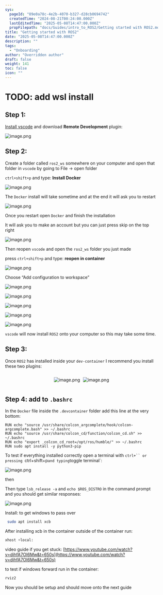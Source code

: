 ```yaml
---
sys:
  pageId: "89e0a78c-4e2b-4070-b327-d28cb0694742"
  createdTime: "2024-08-21T00:24:00.000Z"
  lastEditedTime: "2025-05-08T14:47:00.000Z"
  propFilepath: "docs/Guides/intro_to_ROS2/Getting started with ROS2.md"
title: "Getting started with ROS2"
date: "2025-05-08T14:47:00.000Z"
description: ""
tags:
  - "Onboarding"
author: "Overridden author"
draft: false
weight: 141
toc: false
icon: ""
---
```


# TODO: add wsl install

## Step 1:

[Install vscode](https://code.visualstudio.com/download) and download **Remote Development** plugin:

![image.png](https://prod-files-secure.s3.us-west-2.amazonaws.com/d518164a-d88e-44d1-a4ee-3adb3bd8bce0/efb52993-1881-4a40-b95e-6f020334f022/image.png?X-Amz-Algorithm=AWS4-HMAC-SHA256&X-Amz-Content-Sha256=UNSIGNED-PAYLOAD&X-Amz-Credential=ASIAZI2LB4664TCWFKX6%2F20250510%2Fus-west-2%2Fs3%2Faws4_request&X-Amz-Date=20250510T022118Z&X-Amz-Expires=3600&X-Amz-Security-Token=IQoJb3JpZ2luX2VjEPL%2F%2F%2F%2F%2F%2F%2F%2F%2F%2FwEaCXVzLXdlc3QtMiJHMEUCIQDdH6x%2FV5IiGeHjEn25SvhSTlbzUAqMV3sIAPwqj358zAIgSyyYKl2o4tZ%2F4%2BFoTLSdu9uascZ6j7L9mRAVHHx0UZIqiAQIm%2F%2F%2F%2F%2F%2F%2F%2F%2F%2F%2FARAAGgw2Mzc0MjMxODM4MDUiDGIKVw7YPA%2FAcpbaYircA0jPx8yeaC0lNqBdiwtNEW8NxO7wE%2Fr1AcA5il%2FOjkVL%2FB%2Ffufn0sGkdd2%2FvFStYrHarzt%2B2S96bwqk3DWKHW9ZkeF3bd8n99PnRrhgT6bEfnUGd4Oob2NomWFW6ycj23jHM8Y6a07rNkKncFSqxGRMDiGT410sR3T3gdfFQFEbwt53ZkvU4M0NGpRIRDHJAO5nBRgvRPDLb9IcnbnLYDrQ%2FyI%2FHi61t8SzjgxdjGuhMKW5THmySvcTDVbAayFBt%2BkTRkzD8hwjwVewaEL%2B9XZUDwkjhJGAIiRhqrkiFGR7tWcxf3gx68yhNKvUjryUv0vdvKrz6qlJHXt3niEFwowmXPCXRXDd8cKpRlMe%2FIwvBf2yrVtH0GGfTI2BWWxxrfFyMuF5iBSVWbjtvT9%2Fp87Wdrmbjypatm0bRTnVJnbGPazd3afr%2BiHypryOwzu%2F0fqA1AFhSS6WvGgOsghAkBaJXpe6gQJ0HJc1rlRQxBYwghndsD%2Byj7ir9vBaIsVepHukeftTcD7x5qkJ3u%2FBku8v9f8grnL9BXJrfOKq%2B1rVdLKJ90dcwTQrHyJaQ%2BcRXslpQBFGqA6s976kRvEJELpGN89XHGxbXXUk%2B5JZ1H0UrlGJ4JuhXp5OgbtobMMvr%2BsAGOqUBb3S%2FkUA6ZKwV%2BNzeYMeuHhaeXMfZrYlZiYlpKm8%2FTYJ26tsD9EAJfOrXVqsntiJGA24bGBF4dZmogNSVGfUck8qiNNWqTAX29CIdGJOKsauluBiIR0sZc561nxrJx33xnGcqYnxMF%2FlNaPBdreMOMOsBb2jxZomVoLBwJmUmp63jUB8YKJITvP7KtQWm5l0%2FDNM58%2B2ZbqgP6ZLhZWxzD0y1eyVc&X-Amz-Signature=ea1be9c7bdc48b49e60e46d02023f4c2d0f0fbdf605388855c0a0783b8a84114&X-Amz-SignedHeaders=host&x-id=GetObject)

## Step 2:

Create a folder called `ros2_ws` somewhere on your computer and open that folder in `vscode` by going to File → open folder 

`ctrl+shift+p` and type: **Install Docker**

![image.png](https://prod-files-secure.s3.us-west-2.amazonaws.com/d518164a-d88e-44d1-a4ee-3adb3bd8bce0/2269dc0e-1cd5-47ff-bceb-c04ad9b2eab0/image.png?X-Amz-Algorithm=AWS4-HMAC-SHA256&X-Amz-Content-Sha256=UNSIGNED-PAYLOAD&X-Amz-Credential=ASIAZI2LB4664TCWFKX6%2F20250510%2Fus-west-2%2Fs3%2Faws4_request&X-Amz-Date=20250510T022118Z&X-Amz-Expires=3600&X-Amz-Security-Token=IQoJb3JpZ2luX2VjEPL%2F%2F%2F%2F%2F%2F%2F%2F%2F%2FwEaCXVzLXdlc3QtMiJHMEUCIQDdH6x%2FV5IiGeHjEn25SvhSTlbzUAqMV3sIAPwqj358zAIgSyyYKl2o4tZ%2F4%2BFoTLSdu9uascZ6j7L9mRAVHHx0UZIqiAQIm%2F%2F%2F%2F%2F%2F%2F%2F%2F%2F%2FARAAGgw2Mzc0MjMxODM4MDUiDGIKVw7YPA%2FAcpbaYircA0jPx8yeaC0lNqBdiwtNEW8NxO7wE%2Fr1AcA5il%2FOjkVL%2FB%2Ffufn0sGkdd2%2FvFStYrHarzt%2B2S96bwqk3DWKHW9ZkeF3bd8n99PnRrhgT6bEfnUGd4Oob2NomWFW6ycj23jHM8Y6a07rNkKncFSqxGRMDiGT410sR3T3gdfFQFEbwt53ZkvU4M0NGpRIRDHJAO5nBRgvRPDLb9IcnbnLYDrQ%2FyI%2FHi61t8SzjgxdjGuhMKW5THmySvcTDVbAayFBt%2BkTRkzD8hwjwVewaEL%2B9XZUDwkjhJGAIiRhqrkiFGR7tWcxf3gx68yhNKvUjryUv0vdvKrz6qlJHXt3niEFwowmXPCXRXDd8cKpRlMe%2FIwvBf2yrVtH0GGfTI2BWWxxrfFyMuF5iBSVWbjtvT9%2Fp87Wdrmbjypatm0bRTnVJnbGPazd3afr%2BiHypryOwzu%2F0fqA1AFhSS6WvGgOsghAkBaJXpe6gQJ0HJc1rlRQxBYwghndsD%2Byj7ir9vBaIsVepHukeftTcD7x5qkJ3u%2FBku8v9f8grnL9BXJrfOKq%2B1rVdLKJ90dcwTQrHyJaQ%2BcRXslpQBFGqA6s976kRvEJELpGN89XHGxbXXUk%2B5JZ1H0UrlGJ4JuhXp5OgbtobMMvr%2BsAGOqUBb3S%2FkUA6ZKwV%2BNzeYMeuHhaeXMfZrYlZiYlpKm8%2FTYJ26tsD9EAJfOrXVqsntiJGA24bGBF4dZmogNSVGfUck8qiNNWqTAX29CIdGJOKsauluBiIR0sZc561nxrJx33xnGcqYnxMF%2FlNaPBdreMOMOsBb2jxZomVoLBwJmUmp63jUB8YKJITvP7KtQWm5l0%2FDNM58%2B2ZbqgP6ZLhZWxzD0y1eyVc&X-Amz-Signature=2dd84da6f5324ed9a936de34d5f48423b97f964207fca5dc4d3eb3520982395a&X-Amz-SignedHeaders=host&x-id=GetObject)

The `Docker` install will take sometime and at the end it will ask you to restart

![image.png](https://prod-files-secure.s3.us-west-2.amazonaws.com/d518164a-d88e-44d1-a4ee-3adb3bd8bce0/ed233f78-be33-4b1f-b89c-9c346c0e961e/image.png?X-Amz-Algorithm=AWS4-HMAC-SHA256&X-Amz-Content-Sha256=UNSIGNED-PAYLOAD&X-Amz-Credential=ASIAZI2LB4664TCWFKX6%2F20250510%2Fus-west-2%2Fs3%2Faws4_request&X-Amz-Date=20250510T022118Z&X-Amz-Expires=3600&X-Amz-Security-Token=IQoJb3JpZ2luX2VjEPL%2F%2F%2F%2F%2F%2F%2F%2F%2F%2FwEaCXVzLXdlc3QtMiJHMEUCIQDdH6x%2FV5IiGeHjEn25SvhSTlbzUAqMV3sIAPwqj358zAIgSyyYKl2o4tZ%2F4%2BFoTLSdu9uascZ6j7L9mRAVHHx0UZIqiAQIm%2F%2F%2F%2F%2F%2F%2F%2F%2F%2F%2FARAAGgw2Mzc0MjMxODM4MDUiDGIKVw7YPA%2FAcpbaYircA0jPx8yeaC0lNqBdiwtNEW8NxO7wE%2Fr1AcA5il%2FOjkVL%2FB%2Ffufn0sGkdd2%2FvFStYrHarzt%2B2S96bwqk3DWKHW9ZkeF3bd8n99PnRrhgT6bEfnUGd4Oob2NomWFW6ycj23jHM8Y6a07rNkKncFSqxGRMDiGT410sR3T3gdfFQFEbwt53ZkvU4M0NGpRIRDHJAO5nBRgvRPDLb9IcnbnLYDrQ%2FyI%2FHi61t8SzjgxdjGuhMKW5THmySvcTDVbAayFBt%2BkTRkzD8hwjwVewaEL%2B9XZUDwkjhJGAIiRhqrkiFGR7tWcxf3gx68yhNKvUjryUv0vdvKrz6qlJHXt3niEFwowmXPCXRXDd8cKpRlMe%2FIwvBf2yrVtH0GGfTI2BWWxxrfFyMuF5iBSVWbjtvT9%2Fp87Wdrmbjypatm0bRTnVJnbGPazd3afr%2BiHypryOwzu%2F0fqA1AFhSS6WvGgOsghAkBaJXpe6gQJ0HJc1rlRQxBYwghndsD%2Byj7ir9vBaIsVepHukeftTcD7x5qkJ3u%2FBku8v9f8grnL9BXJrfOKq%2B1rVdLKJ90dcwTQrHyJaQ%2BcRXslpQBFGqA6s976kRvEJELpGN89XHGxbXXUk%2B5JZ1H0UrlGJ4JuhXp5OgbtobMMvr%2BsAGOqUBb3S%2FkUA6ZKwV%2BNzeYMeuHhaeXMfZrYlZiYlpKm8%2FTYJ26tsD9EAJfOrXVqsntiJGA24bGBF4dZmogNSVGfUck8qiNNWqTAX29CIdGJOKsauluBiIR0sZc561nxrJx33xnGcqYnxMF%2FlNaPBdreMOMOsBb2jxZomVoLBwJmUmp63jUB8YKJITvP7KtQWm5l0%2FDNM58%2B2ZbqgP6ZLhZWxzD0y1eyVc&X-Amz-Signature=689962b6d76c2f5a733754d9dcc911d07f7c4970a61e3455e1afe89d240be96d&X-Amz-SignedHeaders=host&x-id=GetObject)

Once you restart open `Docker` and finish the installation

It will ask you to make an account but you can just press skip on the top right

![image.png](https://prod-files-secure.s3.us-west-2.amazonaws.com/d518164a-d88e-44d1-a4ee-3adb3bd8bce0/21010ad9-1659-4fd9-9f59-9932a09b2a3d/image.png?X-Amz-Algorithm=AWS4-HMAC-SHA256&X-Amz-Content-Sha256=UNSIGNED-PAYLOAD&X-Amz-Credential=ASIAZI2LB4664TCWFKX6%2F20250510%2Fus-west-2%2Fs3%2Faws4_request&X-Amz-Date=20250510T022118Z&X-Amz-Expires=3600&X-Amz-Security-Token=IQoJb3JpZ2luX2VjEPL%2F%2F%2F%2F%2F%2F%2F%2F%2F%2FwEaCXVzLXdlc3QtMiJHMEUCIQDdH6x%2FV5IiGeHjEn25SvhSTlbzUAqMV3sIAPwqj358zAIgSyyYKl2o4tZ%2F4%2BFoTLSdu9uascZ6j7L9mRAVHHx0UZIqiAQIm%2F%2F%2F%2F%2F%2F%2F%2F%2F%2F%2FARAAGgw2Mzc0MjMxODM4MDUiDGIKVw7YPA%2FAcpbaYircA0jPx8yeaC0lNqBdiwtNEW8NxO7wE%2Fr1AcA5il%2FOjkVL%2FB%2Ffufn0sGkdd2%2FvFStYrHarzt%2B2S96bwqk3DWKHW9ZkeF3bd8n99PnRrhgT6bEfnUGd4Oob2NomWFW6ycj23jHM8Y6a07rNkKncFSqxGRMDiGT410sR3T3gdfFQFEbwt53ZkvU4M0NGpRIRDHJAO5nBRgvRPDLb9IcnbnLYDrQ%2FyI%2FHi61t8SzjgxdjGuhMKW5THmySvcTDVbAayFBt%2BkTRkzD8hwjwVewaEL%2B9XZUDwkjhJGAIiRhqrkiFGR7tWcxf3gx68yhNKvUjryUv0vdvKrz6qlJHXt3niEFwowmXPCXRXDd8cKpRlMe%2FIwvBf2yrVtH0GGfTI2BWWxxrfFyMuF5iBSVWbjtvT9%2Fp87Wdrmbjypatm0bRTnVJnbGPazd3afr%2BiHypryOwzu%2F0fqA1AFhSS6WvGgOsghAkBaJXpe6gQJ0HJc1rlRQxBYwghndsD%2Byj7ir9vBaIsVepHukeftTcD7x5qkJ3u%2FBku8v9f8grnL9BXJrfOKq%2B1rVdLKJ90dcwTQrHyJaQ%2BcRXslpQBFGqA6s976kRvEJELpGN89XHGxbXXUk%2B5JZ1H0UrlGJ4JuhXp5OgbtobMMvr%2BsAGOqUBb3S%2FkUA6ZKwV%2BNzeYMeuHhaeXMfZrYlZiYlpKm8%2FTYJ26tsD9EAJfOrXVqsntiJGA24bGBF4dZmogNSVGfUck8qiNNWqTAX29CIdGJOKsauluBiIR0sZc561nxrJx33xnGcqYnxMF%2FlNaPBdreMOMOsBb2jxZomVoLBwJmUmp63jUB8YKJITvP7KtQWm5l0%2FDNM58%2B2ZbqgP6ZLhZWxzD0y1eyVc&X-Amz-Signature=1fe5c1e4c79fc466ad7700a30765505191d1cd9884cc03deeb6c76e12017998b&X-Amz-SignedHeaders=host&x-id=GetObject)

Then reopen `vscode` and open the `ros2_ws` folder you just made

press `ctrl+shift+p` and type: **reopen in container**

![image.png](https://prod-files-secure.s3.us-west-2.amazonaws.com/d518164a-d88e-44d1-a4ee-3adb3bd8bce0/4e93b8c2-41ad-488c-8095-c74205196118/image.png?X-Amz-Algorithm=AWS4-HMAC-SHA256&X-Amz-Content-Sha256=UNSIGNED-PAYLOAD&X-Amz-Credential=ASIAZI2LB4664TCWFKX6%2F20250510%2Fus-west-2%2Fs3%2Faws4_request&X-Amz-Date=20250510T022118Z&X-Amz-Expires=3600&X-Amz-Security-Token=IQoJb3JpZ2luX2VjEPL%2F%2F%2F%2F%2F%2F%2F%2F%2F%2FwEaCXVzLXdlc3QtMiJHMEUCIQDdH6x%2FV5IiGeHjEn25SvhSTlbzUAqMV3sIAPwqj358zAIgSyyYKl2o4tZ%2F4%2BFoTLSdu9uascZ6j7L9mRAVHHx0UZIqiAQIm%2F%2F%2F%2F%2F%2F%2F%2F%2F%2F%2FARAAGgw2Mzc0MjMxODM4MDUiDGIKVw7YPA%2FAcpbaYircA0jPx8yeaC0lNqBdiwtNEW8NxO7wE%2Fr1AcA5il%2FOjkVL%2FB%2Ffufn0sGkdd2%2FvFStYrHarzt%2B2S96bwqk3DWKHW9ZkeF3bd8n99PnRrhgT6bEfnUGd4Oob2NomWFW6ycj23jHM8Y6a07rNkKncFSqxGRMDiGT410sR3T3gdfFQFEbwt53ZkvU4M0NGpRIRDHJAO5nBRgvRPDLb9IcnbnLYDrQ%2FyI%2FHi61t8SzjgxdjGuhMKW5THmySvcTDVbAayFBt%2BkTRkzD8hwjwVewaEL%2B9XZUDwkjhJGAIiRhqrkiFGR7tWcxf3gx68yhNKvUjryUv0vdvKrz6qlJHXt3niEFwowmXPCXRXDd8cKpRlMe%2FIwvBf2yrVtH0GGfTI2BWWxxrfFyMuF5iBSVWbjtvT9%2Fp87Wdrmbjypatm0bRTnVJnbGPazd3afr%2BiHypryOwzu%2F0fqA1AFhSS6WvGgOsghAkBaJXpe6gQJ0HJc1rlRQxBYwghndsD%2Byj7ir9vBaIsVepHukeftTcD7x5qkJ3u%2FBku8v9f8grnL9BXJrfOKq%2B1rVdLKJ90dcwTQrHyJaQ%2BcRXslpQBFGqA6s976kRvEJELpGN89XHGxbXXUk%2B5JZ1H0UrlGJ4JuhXp5OgbtobMMvr%2BsAGOqUBb3S%2FkUA6ZKwV%2BNzeYMeuHhaeXMfZrYlZiYlpKm8%2FTYJ26tsD9EAJfOrXVqsntiJGA24bGBF4dZmogNSVGfUck8qiNNWqTAX29CIdGJOKsauluBiIR0sZc561nxrJx33xnGcqYnxMF%2FlNaPBdreMOMOsBb2jxZomVoLBwJmUmp63jUB8YKJITvP7KtQWm5l0%2FDNM58%2B2ZbqgP6ZLhZWxzD0y1eyVc&X-Amz-Signature=64ddf00c3af5b105cd88277d0c65f55cce72b118833ce34e714ddeaa3d33bdb7&X-Amz-SignedHeaders=host&x-id=GetObject)

Choose “Add configuration to workspace”

![image.png](https://prod-files-secure.s3.us-west-2.amazonaws.com/d518164a-d88e-44d1-a4ee-3adb3bd8bce0/9560b282-5060-4989-ba37-97e7b2c22476/image.png?X-Amz-Algorithm=AWS4-HMAC-SHA256&X-Amz-Content-Sha256=UNSIGNED-PAYLOAD&X-Amz-Credential=ASIAZI2LB4664TCWFKX6%2F20250510%2Fus-west-2%2Fs3%2Faws4_request&X-Amz-Date=20250510T022118Z&X-Amz-Expires=3600&X-Amz-Security-Token=IQoJb3JpZ2luX2VjEPL%2F%2F%2F%2F%2F%2F%2F%2F%2F%2FwEaCXVzLXdlc3QtMiJHMEUCIQDdH6x%2FV5IiGeHjEn25SvhSTlbzUAqMV3sIAPwqj358zAIgSyyYKl2o4tZ%2F4%2BFoTLSdu9uascZ6j7L9mRAVHHx0UZIqiAQIm%2F%2F%2F%2F%2F%2F%2F%2F%2F%2F%2FARAAGgw2Mzc0MjMxODM4MDUiDGIKVw7YPA%2FAcpbaYircA0jPx8yeaC0lNqBdiwtNEW8NxO7wE%2Fr1AcA5il%2FOjkVL%2FB%2Ffufn0sGkdd2%2FvFStYrHarzt%2B2S96bwqk3DWKHW9ZkeF3bd8n99PnRrhgT6bEfnUGd4Oob2NomWFW6ycj23jHM8Y6a07rNkKncFSqxGRMDiGT410sR3T3gdfFQFEbwt53ZkvU4M0NGpRIRDHJAO5nBRgvRPDLb9IcnbnLYDrQ%2FyI%2FHi61t8SzjgxdjGuhMKW5THmySvcTDVbAayFBt%2BkTRkzD8hwjwVewaEL%2B9XZUDwkjhJGAIiRhqrkiFGR7tWcxf3gx68yhNKvUjryUv0vdvKrz6qlJHXt3niEFwowmXPCXRXDd8cKpRlMe%2FIwvBf2yrVtH0GGfTI2BWWxxrfFyMuF5iBSVWbjtvT9%2Fp87Wdrmbjypatm0bRTnVJnbGPazd3afr%2BiHypryOwzu%2F0fqA1AFhSS6WvGgOsghAkBaJXpe6gQJ0HJc1rlRQxBYwghndsD%2Byj7ir9vBaIsVepHukeftTcD7x5qkJ3u%2FBku8v9f8grnL9BXJrfOKq%2B1rVdLKJ90dcwTQrHyJaQ%2BcRXslpQBFGqA6s976kRvEJELpGN89XHGxbXXUk%2B5JZ1H0UrlGJ4JuhXp5OgbtobMMvr%2BsAGOqUBb3S%2FkUA6ZKwV%2BNzeYMeuHhaeXMfZrYlZiYlpKm8%2FTYJ26tsD9EAJfOrXVqsntiJGA24bGBF4dZmogNSVGfUck8qiNNWqTAX29CIdGJOKsauluBiIR0sZc561nxrJx33xnGcqYnxMF%2FlNaPBdreMOMOsBb2jxZomVoLBwJmUmp63jUB8YKJITvP7KtQWm5l0%2FDNM58%2B2ZbqgP6ZLhZWxzD0y1eyVc&X-Amz-Signature=26ca1d4615db944b996828edc62707b7f0c7a352cfa32e0c034b9a7e15ecdb05&X-Amz-SignedHeaders=host&x-id=GetObject)

![image.png](https://prod-files-secure.s3.us-west-2.amazonaws.com/d518164a-d88e-44d1-a4ee-3adb3bd8bce0/2ee63f81-886b-48e8-a553-dc6e5eac99e4/image.png?X-Amz-Algorithm=AWS4-HMAC-SHA256&X-Amz-Content-Sha256=UNSIGNED-PAYLOAD&X-Amz-Credential=ASIAZI2LB4664TCWFKX6%2F20250510%2Fus-west-2%2Fs3%2Faws4_request&X-Amz-Date=20250510T022118Z&X-Amz-Expires=3600&X-Amz-Security-Token=IQoJb3JpZ2luX2VjEPL%2F%2F%2F%2F%2F%2F%2F%2F%2F%2FwEaCXVzLXdlc3QtMiJHMEUCIQDdH6x%2FV5IiGeHjEn25SvhSTlbzUAqMV3sIAPwqj358zAIgSyyYKl2o4tZ%2F4%2BFoTLSdu9uascZ6j7L9mRAVHHx0UZIqiAQIm%2F%2F%2F%2F%2F%2F%2F%2F%2F%2F%2FARAAGgw2Mzc0MjMxODM4MDUiDGIKVw7YPA%2FAcpbaYircA0jPx8yeaC0lNqBdiwtNEW8NxO7wE%2Fr1AcA5il%2FOjkVL%2FB%2Ffufn0sGkdd2%2FvFStYrHarzt%2B2S96bwqk3DWKHW9ZkeF3bd8n99PnRrhgT6bEfnUGd4Oob2NomWFW6ycj23jHM8Y6a07rNkKncFSqxGRMDiGT410sR3T3gdfFQFEbwt53ZkvU4M0NGpRIRDHJAO5nBRgvRPDLb9IcnbnLYDrQ%2FyI%2FHi61t8SzjgxdjGuhMKW5THmySvcTDVbAayFBt%2BkTRkzD8hwjwVewaEL%2B9XZUDwkjhJGAIiRhqrkiFGR7tWcxf3gx68yhNKvUjryUv0vdvKrz6qlJHXt3niEFwowmXPCXRXDd8cKpRlMe%2FIwvBf2yrVtH0GGfTI2BWWxxrfFyMuF5iBSVWbjtvT9%2Fp87Wdrmbjypatm0bRTnVJnbGPazd3afr%2BiHypryOwzu%2F0fqA1AFhSS6WvGgOsghAkBaJXpe6gQJ0HJc1rlRQxBYwghndsD%2Byj7ir9vBaIsVepHukeftTcD7x5qkJ3u%2FBku8v9f8grnL9BXJrfOKq%2B1rVdLKJ90dcwTQrHyJaQ%2BcRXslpQBFGqA6s976kRvEJELpGN89XHGxbXXUk%2B5JZ1H0UrlGJ4JuhXp5OgbtobMMvr%2BsAGOqUBb3S%2FkUA6ZKwV%2BNzeYMeuHhaeXMfZrYlZiYlpKm8%2FTYJ26tsD9EAJfOrXVqsntiJGA24bGBF4dZmogNSVGfUck8qiNNWqTAX29CIdGJOKsauluBiIR0sZc561nxrJx33xnGcqYnxMF%2FlNaPBdreMOMOsBb2jxZomVoLBwJmUmp63jUB8YKJITvP7KtQWm5l0%2FDNM58%2B2ZbqgP6ZLhZWxzD0y1eyVc&X-Amz-Signature=d64aef2cfc790a450afdf34429d13be66ffb15afdcfd7c1f6f7b5fc41b361d33&X-Amz-SignedHeaders=host&x-id=GetObject)

![image.png](https://prod-files-secure.s3.us-west-2.amazonaws.com/d518164a-d88e-44d1-a4ee-3adb3bd8bce0/ae1580b2-b048-407e-aed9-b584224a7a04/image.png?X-Amz-Algorithm=AWS4-HMAC-SHA256&X-Amz-Content-Sha256=UNSIGNED-PAYLOAD&X-Amz-Credential=ASIAZI2LB4664TCWFKX6%2F20250510%2Fus-west-2%2Fs3%2Faws4_request&X-Amz-Date=20250510T022118Z&X-Amz-Expires=3600&X-Amz-Security-Token=IQoJb3JpZ2luX2VjEPL%2F%2F%2F%2F%2F%2F%2F%2F%2F%2FwEaCXVzLXdlc3QtMiJHMEUCIQDdH6x%2FV5IiGeHjEn25SvhSTlbzUAqMV3sIAPwqj358zAIgSyyYKl2o4tZ%2F4%2BFoTLSdu9uascZ6j7L9mRAVHHx0UZIqiAQIm%2F%2F%2F%2F%2F%2F%2F%2F%2F%2F%2FARAAGgw2Mzc0MjMxODM4MDUiDGIKVw7YPA%2FAcpbaYircA0jPx8yeaC0lNqBdiwtNEW8NxO7wE%2Fr1AcA5il%2FOjkVL%2FB%2Ffufn0sGkdd2%2FvFStYrHarzt%2B2S96bwqk3DWKHW9ZkeF3bd8n99PnRrhgT6bEfnUGd4Oob2NomWFW6ycj23jHM8Y6a07rNkKncFSqxGRMDiGT410sR3T3gdfFQFEbwt53ZkvU4M0NGpRIRDHJAO5nBRgvRPDLb9IcnbnLYDrQ%2FyI%2FHi61t8SzjgxdjGuhMKW5THmySvcTDVbAayFBt%2BkTRkzD8hwjwVewaEL%2B9XZUDwkjhJGAIiRhqrkiFGR7tWcxf3gx68yhNKvUjryUv0vdvKrz6qlJHXt3niEFwowmXPCXRXDd8cKpRlMe%2FIwvBf2yrVtH0GGfTI2BWWxxrfFyMuF5iBSVWbjtvT9%2Fp87Wdrmbjypatm0bRTnVJnbGPazd3afr%2BiHypryOwzu%2F0fqA1AFhSS6WvGgOsghAkBaJXpe6gQJ0HJc1rlRQxBYwghndsD%2Byj7ir9vBaIsVepHukeftTcD7x5qkJ3u%2FBku8v9f8grnL9BXJrfOKq%2B1rVdLKJ90dcwTQrHyJaQ%2BcRXslpQBFGqA6s976kRvEJELpGN89XHGxbXXUk%2B5JZ1H0UrlGJ4JuhXp5OgbtobMMvr%2BsAGOqUBb3S%2FkUA6ZKwV%2BNzeYMeuHhaeXMfZrYlZiYlpKm8%2FTYJ26tsD9EAJfOrXVqsntiJGA24bGBF4dZmogNSVGfUck8qiNNWqTAX29CIdGJOKsauluBiIR0sZc561nxrJx33xnGcqYnxMF%2FlNaPBdreMOMOsBb2jxZomVoLBwJmUmp63jUB8YKJITvP7KtQWm5l0%2FDNM58%2B2ZbqgP6ZLhZWxzD0y1eyVc&X-Amz-Signature=1ef3dce00053d68c0780251afdb4bea5efc6e11f7fe50d74bbf2815975770b7f&X-Amz-SignedHeaders=host&x-id=GetObject)

![image.png](https://prod-files-secure.s3.us-west-2.amazonaws.com/d518164a-d88e-44d1-a4ee-3adb3bd8bce0/53255b28-f75e-430f-b9e3-c0ac8577e42b/image.png?X-Amz-Algorithm=AWS4-HMAC-SHA256&X-Amz-Content-Sha256=UNSIGNED-PAYLOAD&X-Amz-Credential=ASIAZI2LB4664TCWFKX6%2F20250510%2Fus-west-2%2Fs3%2Faws4_request&X-Amz-Date=20250510T022118Z&X-Amz-Expires=3600&X-Amz-Security-Token=IQoJb3JpZ2luX2VjEPL%2F%2F%2F%2F%2F%2F%2F%2F%2F%2FwEaCXVzLXdlc3QtMiJHMEUCIQDdH6x%2FV5IiGeHjEn25SvhSTlbzUAqMV3sIAPwqj358zAIgSyyYKl2o4tZ%2F4%2BFoTLSdu9uascZ6j7L9mRAVHHx0UZIqiAQIm%2F%2F%2F%2F%2F%2F%2F%2F%2F%2F%2FARAAGgw2Mzc0MjMxODM4MDUiDGIKVw7YPA%2FAcpbaYircA0jPx8yeaC0lNqBdiwtNEW8NxO7wE%2Fr1AcA5il%2FOjkVL%2FB%2Ffufn0sGkdd2%2FvFStYrHarzt%2B2S96bwqk3DWKHW9ZkeF3bd8n99PnRrhgT6bEfnUGd4Oob2NomWFW6ycj23jHM8Y6a07rNkKncFSqxGRMDiGT410sR3T3gdfFQFEbwt53ZkvU4M0NGpRIRDHJAO5nBRgvRPDLb9IcnbnLYDrQ%2FyI%2FHi61t8SzjgxdjGuhMKW5THmySvcTDVbAayFBt%2BkTRkzD8hwjwVewaEL%2B9XZUDwkjhJGAIiRhqrkiFGR7tWcxf3gx68yhNKvUjryUv0vdvKrz6qlJHXt3niEFwowmXPCXRXDd8cKpRlMe%2FIwvBf2yrVtH0GGfTI2BWWxxrfFyMuF5iBSVWbjtvT9%2Fp87Wdrmbjypatm0bRTnVJnbGPazd3afr%2BiHypryOwzu%2F0fqA1AFhSS6WvGgOsghAkBaJXpe6gQJ0HJc1rlRQxBYwghndsD%2Byj7ir9vBaIsVepHukeftTcD7x5qkJ3u%2FBku8v9f8grnL9BXJrfOKq%2B1rVdLKJ90dcwTQrHyJaQ%2BcRXslpQBFGqA6s976kRvEJELpGN89XHGxbXXUk%2B5JZ1H0UrlGJ4JuhXp5OgbtobMMvr%2BsAGOqUBb3S%2FkUA6ZKwV%2BNzeYMeuHhaeXMfZrYlZiYlpKm8%2FTYJ26tsD9EAJfOrXVqsntiJGA24bGBF4dZmogNSVGfUck8qiNNWqTAX29CIdGJOKsauluBiIR0sZc561nxrJx33xnGcqYnxMF%2FlNaPBdreMOMOsBb2jxZomVoLBwJmUmp63jUB8YKJITvP7KtQWm5l0%2FDNM58%2B2ZbqgP6ZLhZWxzD0y1eyVc&X-Amz-Signature=da0292c7220bb77f40d7d6129eb3e9f82c7176ce2f8f09ddc53038fc68621a00&X-Amz-SignedHeaders=host&x-id=GetObject)

![image.png](https://prod-files-secure.s3.us-west-2.amazonaws.com/d518164a-d88e-44d1-a4ee-3adb3bd8bce0/7c562767-5af9-4ffb-97d1-327bcdf4ee00/image.png?X-Amz-Algorithm=AWS4-HMAC-SHA256&X-Amz-Content-Sha256=UNSIGNED-PAYLOAD&X-Amz-Credential=ASIAZI2LB4664TCWFKX6%2F20250510%2Fus-west-2%2Fs3%2Faws4_request&X-Amz-Date=20250510T022118Z&X-Amz-Expires=3600&X-Amz-Security-Token=IQoJb3JpZ2luX2VjEPL%2F%2F%2F%2F%2F%2F%2F%2F%2F%2FwEaCXVzLXdlc3QtMiJHMEUCIQDdH6x%2FV5IiGeHjEn25SvhSTlbzUAqMV3sIAPwqj358zAIgSyyYKl2o4tZ%2F4%2BFoTLSdu9uascZ6j7L9mRAVHHx0UZIqiAQIm%2F%2F%2F%2F%2F%2F%2F%2F%2F%2F%2FARAAGgw2Mzc0MjMxODM4MDUiDGIKVw7YPA%2FAcpbaYircA0jPx8yeaC0lNqBdiwtNEW8NxO7wE%2Fr1AcA5il%2FOjkVL%2FB%2Ffufn0sGkdd2%2FvFStYrHarzt%2B2S96bwqk3DWKHW9ZkeF3bd8n99PnRrhgT6bEfnUGd4Oob2NomWFW6ycj23jHM8Y6a07rNkKncFSqxGRMDiGT410sR3T3gdfFQFEbwt53ZkvU4M0NGpRIRDHJAO5nBRgvRPDLb9IcnbnLYDrQ%2FyI%2FHi61t8SzjgxdjGuhMKW5THmySvcTDVbAayFBt%2BkTRkzD8hwjwVewaEL%2B9XZUDwkjhJGAIiRhqrkiFGR7tWcxf3gx68yhNKvUjryUv0vdvKrz6qlJHXt3niEFwowmXPCXRXDd8cKpRlMe%2FIwvBf2yrVtH0GGfTI2BWWxxrfFyMuF5iBSVWbjtvT9%2Fp87Wdrmbjypatm0bRTnVJnbGPazd3afr%2BiHypryOwzu%2F0fqA1AFhSS6WvGgOsghAkBaJXpe6gQJ0HJc1rlRQxBYwghndsD%2Byj7ir9vBaIsVepHukeftTcD7x5qkJ3u%2FBku8v9f8grnL9BXJrfOKq%2B1rVdLKJ90dcwTQrHyJaQ%2BcRXslpQBFGqA6s976kRvEJELpGN89XHGxbXXUk%2B5JZ1H0UrlGJ4JuhXp5OgbtobMMvr%2BsAGOqUBb3S%2FkUA6ZKwV%2BNzeYMeuHhaeXMfZrYlZiYlpKm8%2FTYJ26tsD9EAJfOrXVqsntiJGA24bGBF4dZmogNSVGfUck8qiNNWqTAX29CIdGJOKsauluBiIR0sZc561nxrJx33xnGcqYnxMF%2FlNaPBdreMOMOsBb2jxZomVoLBwJmUmp63jUB8YKJITvP7KtQWm5l0%2FDNM58%2B2ZbqgP6ZLhZWxzD0y1eyVc&X-Amz-Signature=dd0af48c2790b41b6893d21c545ad4ca337d85996d31d9f77c933386706ff159&X-Amz-SignedHeaders=host&x-id=GetObject)

`vscode` will now install `ROS2` onto your computer so this may take some time.

## Step 3:

Once `ROS2` has installed inside your `dev-container` I recommend you install these two plugins:

<div style="display: flex;flex-direction: row; column-gap:10px; max-width: 630px;justify-content: center;">
<div>

![image.png](https://prod-files-secure.s3.us-west-2.amazonaws.com/d518164a-d88e-44d1-a4ee-3adb3bd8bce0/3fc3d550-5a54-4ba1-ba6b-faa01cdb7369/image.png?X-Amz-Algorithm=AWS4-HMAC-SHA256&X-Amz-Content-Sha256=UNSIGNED-PAYLOAD&X-Amz-Credential=ASIAZI2LB466QFIMUN2K%2F20250510%2Fus-west-2%2Fs3%2Faws4_request&X-Amz-Date=20250510T022122Z&X-Amz-Expires=3600&X-Amz-Security-Token=IQoJb3JpZ2luX2VjEPL%2F%2F%2F%2F%2F%2F%2F%2F%2F%2FwEaCXVzLXdlc3QtMiJIMEYCIQDzzYC6CUJjH2VtvLY7rWpvS25pjPzYPkZdGyvOssxqIAIhALsyhfRjvq1eLx5EwJf6h9zB%2Bzob%2Bwfx3nKy7Hiub3PFKogECJv%2F%2F%2F%2F%2F%2F%2F%2F%2F%2FwEQABoMNjM3NDIzMTgzODA1Igy0PfxhszwQ8nznPyQq3ANz39G9d2oZk6aQ03J1OWku4x3vODSCEwzM6XvRhU3VtNgfAWAHfy7m92gjvclWZZ92amPUAh1abfniidrz41Sq2LJqkMAYQRZnGyuAdZ7ebPE3xE27LxiZnyPaMEFCCx9GNk5nbGF35Gl1iLC0RydG8RE6iWKdMVZPsBbx%2FRU9FETeFhAMgS8ElQQojR0YBrzJbcIM%2FVDHcRvTPfua1XNjKFBobgXRzgdsM74P%2FIuES3MvA0jU2Xpl6Mitzz0uJhL2UVmD0jEMTZQdTYO4zzT5iai8%2BAKf5n5bi8C0Owmkcy3KIkuWy5i85DkJVL3qgmXnIufTgVMkfwh4fSa4Z3EfkrGVEACOW4Fap7VfmuHlta%2BHfQAhvWFqDZUADZ85PY%2BWU6sk94%2BMc9pJaZ7pj11fZQm18sdLGxNQ%2F3gvtyAafGCUqmtYIIv6rg8k%2FNCFEUS8irFRw5MQX0syObpPtTRVyQV3J6UO6QxRDRDbk2Ed%2FT8BA1TdGMNbwfDyKXT6iPXqQQwrlrOrr6R2s%2FOgFKdPrpYeZdocUpZykwowPy%2BdIMeb4zRpyfw79QkHVcEp2i7Ng7OjTV%2BLG%2B8T8NihHouxPi9G4P3b9Qe0hC5c9DSmmNY%2Fb%2BQLhCs7e9wkbjDc6%2FrABjqkAZpNRxd0JmAOPuUjXcGqUjLmW7TsITBA%2Bwg1sGJqxGc7T%2FSutr0koPjYQjOGORcj%2BHV9%2BddXqPKortE4vRlGKtYptSeqfKRT%2BaD61q1vVEF0mCpJJUrs%2BF8ntZJ8iGKDSUBpizy4MgoVzaTf5s7Hby3FI4SeAQuOGiVFRQytVcERF8ezQA2mh%2BtjfXaGrlZfznIw8l9dTePjcRIBz%2FbG6vM1ntaX&X-Amz-Signature=28b72b4e0deeb48cd207b09c6713f7f473a8955ecf588fec03a28e3790ba5bb1&X-Amz-SignedHeaders=host&x-id=GetObject)

</div>
<div>

![image.png](https://prod-files-secure.s3.us-west-2.amazonaws.com/d518164a-d88e-44d1-a4ee-3adb3bd8bce0/d994cc66-13c2-4093-a5a3-f84cf4601a82/image.png?X-Amz-Algorithm=AWS4-HMAC-SHA256&X-Amz-Content-Sha256=UNSIGNED-PAYLOAD&X-Amz-Credential=ASIAZI2LB466TGCPVGM6%2F20250510%2Fus-west-2%2Fs3%2Faws4_request&X-Amz-Date=20250510T022122Z&X-Amz-Expires=3600&X-Amz-Security-Token=IQoJb3JpZ2luX2VjEPL%2F%2F%2F%2F%2F%2F%2F%2F%2F%2FwEaCXVzLXdlc3QtMiJHMEUCIQC9YMMcpNisqHa9yfhEfLdiBbNh3%2Fyaqrwk9krSAQG7XgIgW6B9Yrajr7Y3rAChXWpixJFXmpqcdkDtTbsOPmO7OuAqiAQIm%2F%2F%2F%2F%2F%2F%2F%2F%2F%2F%2FARAAGgw2Mzc0MjMxODM4MDUiDNAzUWZcN969pfxPHSrcA3avhTFjTtLFU49pFxTrts3hTQjzgJnTv4eNCxMVc5GY0t6971Sy4oxyy8tE3GDtqkeSH%2FsIp%2FFbOPikrXHyIeUzj1ugj1Cve1xjuczG%2FeBw%2Few0kxfFHV0SvHNuNkJksRTMq4eZf4QKjYqIPYg%2BZeA90GnBNmJVeo3dZNZ%2Firuh63zR7YayLU%2BiLAZQCWCS0PhYY4Igxs%2FZPy6M%2FOkMBV1nzFsD2VDUleU8CYcjzBLsswODvccsOUAa6o5gtBPBIOlSULgemgbx2y4lPK%2FhQoqdv3W8YoykrFa6mwvxUbfIxPWkLqPSuEBtWOE%2BF4NuTItJvf16%2BoraFjK0Mj3GXNIAAYbJcScdZLp%2FGBJL6xj3Jakog864NUFcgeWT4rp502wi7%2BBefhZJU%2FdUqY4B%2Ba%2FXDYLrw64IYtuGvBxjza1alAV5gfSxW7%2FyQX3n2t%2FWnRANkrkUslnaSfqFqFJ8Xf9%2BzP52rdl2gL5hdAMW8eII9CSfTfbOnieFbvAsEnvrVEuw2ePlj2XQ20JEFqgWEx98rvIppd2KSMvs5%2F1knDTLDBT2j3LjFy74BmkKAT9rnLQpmIjqL5Gjc8nI29mMRg2OK%2FhfqlLqfinw%2FUxTWgZ2topw1qaCUpX0yu1sMPDr%2BsAGOqUBRkmpVHxgpuun%2Br47LgEEJzKWbQCRyAuOlZNj3JfkjOlGHI2F%2Fzp2CK9AKzbtbQJZMmFwKxi9H%2FbP5CFwI8p3tUhY3s6o9ZfYy%2BPQ465qRK1Fw%2FBzMbSKec9s6ejxNRfqsWtaN1yuwJwqzA6Fvu3Ka6g6hwkaTw6Via58%2FdB2paeYzor15D1qJEAHXYvfgCKqkMu0clUj%2FTD%2Fjb21wozzr2Ch2ffi&X-Amz-Signature=0639ae0ccbecc895baaea7fa95da4b4ede61e0436b36a03689c559241695ed81&X-Amz-SignedHeaders=host&x-id=GetObject)

</div>
</div>

## Step 4: add to `.bashrc`

In the `Docker` file inside the `.devcontainer` folder add this line at the very bottom: 

```docker
RUN echo "source /usr/share/colcon_argcomplete/hook/colcon-argcomplete.bash" >> ~/.bashrc
RUN echo "source /usr/share/colcon_cd/function/colcon_cd.sh" >> ~/.bashrc
RUN echo "export _colcon_cd_root=/opt/ros/humble/" >> ~/.bashrc
RUN sudo apt install -y python3-pip 
```

To test if everything installed correctly open a terminal with `ctrl+`` or pressing `ctrl+shift+p` and typing `toggle terminal`:

![image.png](https://prod-files-secure.s3.us-west-2.amazonaws.com/d518164a-d88e-44d1-a4ee-3adb3bd8bce0/6a4943d8-b04e-4c02-9a58-775f3384d1a5/image.png?X-Amz-Algorithm=AWS4-HMAC-SHA256&X-Amz-Content-Sha256=UNSIGNED-PAYLOAD&X-Amz-Credential=ASIAZI2LB4664TCWFKX6%2F20250510%2Fus-west-2%2Fs3%2Faws4_request&X-Amz-Date=20250510T022118Z&X-Amz-Expires=3600&X-Amz-Security-Token=IQoJb3JpZ2luX2VjEPL%2F%2F%2F%2F%2F%2F%2F%2F%2F%2FwEaCXVzLXdlc3QtMiJHMEUCIQDdH6x%2FV5IiGeHjEn25SvhSTlbzUAqMV3sIAPwqj358zAIgSyyYKl2o4tZ%2F4%2BFoTLSdu9uascZ6j7L9mRAVHHx0UZIqiAQIm%2F%2F%2F%2F%2F%2F%2F%2F%2F%2F%2FARAAGgw2Mzc0MjMxODM4MDUiDGIKVw7YPA%2FAcpbaYircA0jPx8yeaC0lNqBdiwtNEW8NxO7wE%2Fr1AcA5il%2FOjkVL%2FB%2Ffufn0sGkdd2%2FvFStYrHarzt%2B2S96bwqk3DWKHW9ZkeF3bd8n99PnRrhgT6bEfnUGd4Oob2NomWFW6ycj23jHM8Y6a07rNkKncFSqxGRMDiGT410sR3T3gdfFQFEbwt53ZkvU4M0NGpRIRDHJAO5nBRgvRPDLb9IcnbnLYDrQ%2FyI%2FHi61t8SzjgxdjGuhMKW5THmySvcTDVbAayFBt%2BkTRkzD8hwjwVewaEL%2B9XZUDwkjhJGAIiRhqrkiFGR7tWcxf3gx68yhNKvUjryUv0vdvKrz6qlJHXt3niEFwowmXPCXRXDd8cKpRlMe%2FIwvBf2yrVtH0GGfTI2BWWxxrfFyMuF5iBSVWbjtvT9%2Fp87Wdrmbjypatm0bRTnVJnbGPazd3afr%2BiHypryOwzu%2F0fqA1AFhSS6WvGgOsghAkBaJXpe6gQJ0HJc1rlRQxBYwghndsD%2Byj7ir9vBaIsVepHukeftTcD7x5qkJ3u%2FBku8v9f8grnL9BXJrfOKq%2B1rVdLKJ90dcwTQrHyJaQ%2BcRXslpQBFGqA6s976kRvEJELpGN89XHGxbXXUk%2B5JZ1H0UrlGJ4JuhXp5OgbtobMMvr%2BsAGOqUBb3S%2FkUA6ZKwV%2BNzeYMeuHhaeXMfZrYlZiYlpKm8%2FTYJ26tsD9EAJfOrXVqsntiJGA24bGBF4dZmogNSVGfUck8qiNNWqTAX29CIdGJOKsauluBiIR0sZc561nxrJx33xnGcqYnxMF%2FlNaPBdreMOMOsBb2jxZomVoLBwJmUmp63jUB8YKJITvP7KtQWm5l0%2FDNM58%2B2ZbqgP6ZLhZWxzD0y1eyVc&X-Amz-Signature=e8275ff14ad3483794f576090225c09d43a95fd2fa3aede126d8b54302a60efc&X-Amz-SignedHeaders=host&x-id=GetObject)

then 

Then type `lsb_release -a` and `echo $ROS_DISTRO` in the command prompt and you should get similar responses:

![image.png](https://prod-files-secure.s3.us-west-2.amazonaws.com/d518164a-d88e-44d1-a4ee-3adb3bd8bce0/3e635dec-a805-4e85-8b9e-d000e5b71a4e/image.png?X-Amz-Algorithm=AWS4-HMAC-SHA256&X-Amz-Content-Sha256=UNSIGNED-PAYLOAD&X-Amz-Credential=ASIAZI2LB4664TCWFKX6%2F20250510%2Fus-west-2%2Fs3%2Faws4_request&X-Amz-Date=20250510T022118Z&X-Amz-Expires=3600&X-Amz-Security-Token=IQoJb3JpZ2luX2VjEPL%2F%2F%2F%2F%2F%2F%2F%2F%2F%2FwEaCXVzLXdlc3QtMiJHMEUCIQDdH6x%2FV5IiGeHjEn25SvhSTlbzUAqMV3sIAPwqj358zAIgSyyYKl2o4tZ%2F4%2BFoTLSdu9uascZ6j7L9mRAVHHx0UZIqiAQIm%2F%2F%2F%2F%2F%2F%2F%2F%2F%2F%2FARAAGgw2Mzc0MjMxODM4MDUiDGIKVw7YPA%2FAcpbaYircA0jPx8yeaC0lNqBdiwtNEW8NxO7wE%2Fr1AcA5il%2FOjkVL%2FB%2Ffufn0sGkdd2%2FvFStYrHarzt%2B2S96bwqk3DWKHW9ZkeF3bd8n99PnRrhgT6bEfnUGd4Oob2NomWFW6ycj23jHM8Y6a07rNkKncFSqxGRMDiGT410sR3T3gdfFQFEbwt53ZkvU4M0NGpRIRDHJAO5nBRgvRPDLb9IcnbnLYDrQ%2FyI%2FHi61t8SzjgxdjGuhMKW5THmySvcTDVbAayFBt%2BkTRkzD8hwjwVewaEL%2B9XZUDwkjhJGAIiRhqrkiFGR7tWcxf3gx68yhNKvUjryUv0vdvKrz6qlJHXt3niEFwowmXPCXRXDd8cKpRlMe%2FIwvBf2yrVtH0GGfTI2BWWxxrfFyMuF5iBSVWbjtvT9%2Fp87Wdrmbjypatm0bRTnVJnbGPazd3afr%2BiHypryOwzu%2F0fqA1AFhSS6WvGgOsghAkBaJXpe6gQJ0HJc1rlRQxBYwghndsD%2Byj7ir9vBaIsVepHukeftTcD7x5qkJ3u%2FBku8v9f8grnL9BXJrfOKq%2B1rVdLKJ90dcwTQrHyJaQ%2BcRXslpQBFGqA6s976kRvEJELpGN89XHGxbXXUk%2B5JZ1H0UrlGJ4JuhXp5OgbtobMMvr%2BsAGOqUBb3S%2FkUA6ZKwV%2BNzeYMeuHhaeXMfZrYlZiYlpKm8%2FTYJ26tsD9EAJfOrXVqsntiJGA24bGBF4dZmogNSVGfUck8qiNNWqTAX29CIdGJOKsauluBiIR0sZc561nxrJx33xnGcqYnxMF%2FlNaPBdreMOMOsBb2jxZomVoLBwJmUmp63jUB8YKJITvP7KtQWm5l0%2FDNM58%2B2ZbqgP6ZLhZWxzD0y1eyVc&X-Amz-Signature=3135a39b7919824f5f16c2e448a44c13ffe435aacb4f3faec5ee051214a75130&X-Amz-SignedHeaders=host&x-id=GetObject)

Install:  to get windows to pass over

```bash
 sudo apt install xcb
```

After installing xcb in the container outside of the container run:

```python
xhost +local:
```

video guide if you get stuck: [https://www.youtube.com/watch?v=dihfA7Ol6Mw&t=650s](https://www.youtube.com/watch?v=dihfA7Ol6Mw&t=650s)

to test if windows forward run in the container:

```bash
rviz2
```

Now you should be setup and should move onto the next guide 
